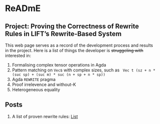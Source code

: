 # ReADmE
## Project: Proving the Correctness of Rewrite Rules in LIFT’s Rewrite-Based System
This web page serves as a record of the development process and results in the project.
Here is a list of things the developer is ~~struggeling with~~ interested in:
1. Formalising complex tensor operations in Agda
2. Pattern matching on `Vec`s with complex sizes, such as ` Vec t (sz + n * (suc sp) + (suc m) * suc (n + sp + n * sp))`
3. Agda `REWRITE` pragma
4. Proof irrelevence and without-K
5. Heterogeneous equality

## Posts
1. A list of proven rewrite rules: [List](https://xyunknown.github.io/individual-project/list.lagda)
